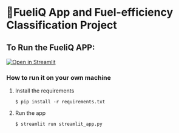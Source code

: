 # 🎈FueliQ App and Fuel-efficiency Classification Project

## To Run the FueliQ APP: 
[![Open in Streamlit](https://static.streamlit.io/badges/streamlit_badge_black_white.svg)](https://blank-app-template.streamlit.app/)

### How to run it on your own machine
1. Install the requirements

   ```
   $ pip install -r requirements.txt
   ```
2. Run the app

   ```
   $ streamlit run streamlit_app.py
   ```
